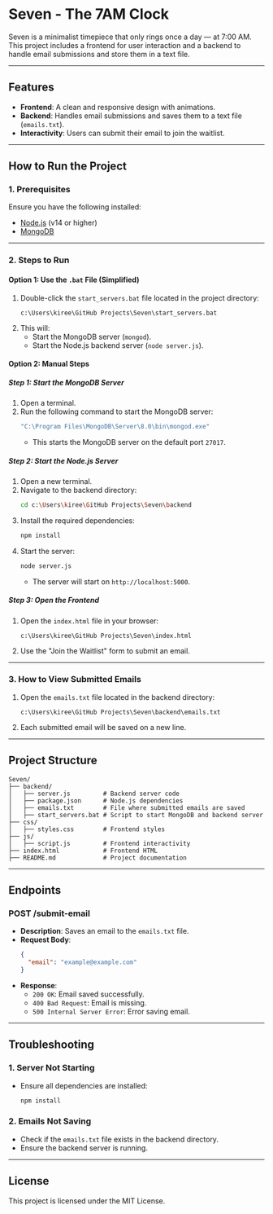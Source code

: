 # Seven - The 7AM Clock

Seven is a minimalist timepiece that only rings once a day — at 7:00 AM. This project includes a frontend for user interaction and a backend to handle email submissions and store them in a text file.

---

## **Features**
- **Frontend**: A clean and responsive design with animations.
- **Backend**: Handles email submissions and saves them to a text file (`emails.txt`).
- **Interactivity**: Users can submit their email to join the waitlist.

---

## **How to Run the Project**

### **1. Prerequisites**
Ensure you have the following installed:
- [Node.js](https://nodejs.org/) (v14 or higher)
- [MongoDB](https://www.mongodb.com/try/download/community)

---

### **2. Steps to Run**

#### **Option 1: Use the `.bat` File (Simplified)**
1. Double-click the `start_servers.bat` file located in the project directory:
   ```
   c:\Users\kiree\GitHub Projects\Seven\start_servers.bat
   ```
2. This will:
   - Start the MongoDB server (`mongod`).
   - Start the Node.js backend server (`node server.js`).

#### **Option 2: Manual Steps**

##### **Step 1: Start the MongoDB Server**
1. Open a terminal.
2. Run the following command to start the MongoDB server:
   ```bash
   "C:\Program Files\MongoDB\Server\8.0\bin\mongod.exe"
   ```
   - This starts the MongoDB server on the default port `27017`.

##### **Step 2: Start the Node.js Server**
1. Open a new terminal.
2. Navigate to the backend directory:
   ```bash
   cd c:\Users\kiree\GitHub Projects\Seven\backend
   ```
3. Install the required dependencies:
   ```bash
   npm install
   ```
4. Start the server:
   ```bash
   node server.js
   ```
   - The server will start on `http://localhost:5000`.

##### **Step 3: Open the Frontend**
1. Open the `index.html` file in your browser:
   ```
   c:\Users\kiree\GitHub Projects\Seven\index.html
   ```
2. Use the "Join the Waitlist" form to submit an email.

---

### **3. How to View Submitted Emails**
1. Open the `emails.txt` file located in the backend directory:
   ```
   c:\Users\kiree\GitHub Projects\Seven\backend\emails.txt
   ```
2. Each submitted email will be saved on a new line.

---

## **Project Structure**
```
Seven/
├── backend/
│   ├── server.js         # Backend server code
│   ├── package.json      # Node.js dependencies
│   ├── emails.txt        # File where submitted emails are saved
│   ├── start_servers.bat # Script to start MongoDB and backend server
├── css/
│   ├── styles.css        # Frontend styles
├── js/
│   ├── script.js         # Frontend interactivity
├── index.html            # Frontend HTML
├── README.md             # Project documentation
```

---

## **Endpoints**

### **POST /submit-email**
- **Description**: Saves an email to the `emails.txt` file.
- **Request Body**:
  ```json
  {
    "email": "example@example.com"
  }
  ```
- **Response**:
  - `200 OK`: Email saved successfully.
  - `400 Bad Request`: Email is missing.
  - `500 Internal Server Error`: Error saving email.

---

## **Troubleshooting**

### **1. Server Not Starting**
- Ensure all dependencies are installed:
  ```bash
  npm install
  ```

### **2. Emails Not Saving**
- Check if the `emails.txt` file exists in the backend directory.
- Ensure the backend server is running.

---

## **License**
This project is licensed under the MIT License.